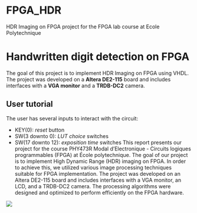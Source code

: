 # FPGA_HDR
HDR Imaging on FPGA project for the FPGA lab course at Ecole Polytechnique
# Handwritten digit detection on FPGA

The goal of this project is to implement HDR Imaging on FPGA using VHDL. The project was developed on a **Altera DE2-115** board and includes interfaces with a **VGA monitor** and a **TRDB-DC2** camera.



## User tutorial

The user has several inputs to interact with the circuit:

- KEY(0): *reset* button
- SW(3 downto 0): *LUT choice* switches
- SW(17 downto 12): *exposition time* switches
This report presents our project for the course PHY473R Modal d’Electronique - Circuits logiques programmables (FPGA) at École polytechnique. The goal of our project is to implement High Dynamic Range (HDR) imaging on FPGA. In order to achieve this, we utilized various image processing techniques suitable for FPGA implementation. The project was developed on an Altera DE2-115 board and includes interfaces with a VGA monitor, an LCD, and a TRDB-DC2 camera. The processing algorithms were designed and optimized to perform efficiently on the FPGA hardware.


![](diagrammebloc.png)
